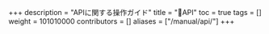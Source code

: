+++
description = "APIに関する操作ガイド"
title = "📡API"
toc = true
tags = []
weight = 101010000
contributors = []
aliases = ["/manual/api/"]
+++
